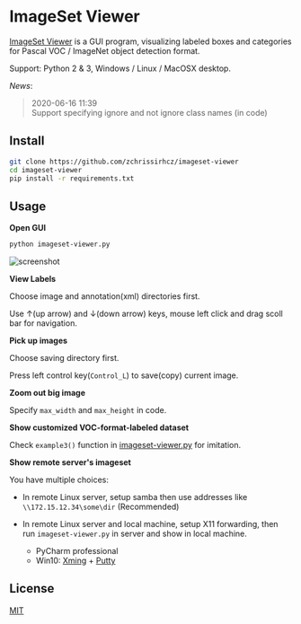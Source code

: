 # ImageSet Viewer

[ImageSet Viewer](https://github.com/zchrissirhcz/imageset-viewer) is a GUI program, visualizing labeled boxes and categories for Pascal VOC / ImageNet object detection format.

Support: Python 2 & 3, Windows / Linux / MacOSX desktop.

_News_:
> 2020-06-16 11:39  
> Support specifying ignore and not ignore class names (in code)


## Install

```bash
git clone https://github.com/zchrissirhcz/imageset-viewer
cd imageset-viewer
pip install -r requirements.txt
```


## Usage

**Open GUI**
```bash
python imageset-viewer.py
```


![screenshot](https://user-images.githubusercontent.com/3831847/84168090-94bf9580-aaa9-11ea-9aeb-a56d476e2610.png)



**View Labels**

Choose image and annotation(xml) directories first. 

Use &#8593;(up arrow) and &#8595;(down arrow) keys, mouse left click and drag scoll bar for navigation.


**Pick up images**

Choose saving directory first.

Press left control key(`Control_L`) to save(copy) current image.


**Zoom out big image**

Specify `max_width` and `max_height` in code.


**Show customized VOC-format-labeled dataset**

Check `example3()` function in [imageset-viewer.py](imageset-viewer.py) for imitation.


**Show remote server's imageset**

You have multiple choices:

- In remote Linux server, setup samba then use addresses like `\\172.15.12.34\some\dir` (Recommended)

- In remote Linux server and local machine, setup X11 forwarding,  then run `imageset-viewer.py` in server and show in local machine.
    - PyCharm professional
    - Win10: [Xming](https://sourceforge.net/projects/xming/) + [Putty](https://www.chiark.greenend.org.uk/~sgtatham/putty/latest.html)


## License

[MIT](LICENSE)
